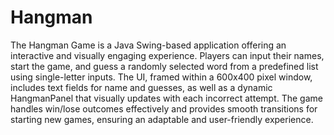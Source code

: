 # Hangman
The Hangman Game is a Java Swing-based application offering an interactive and visually engaging experience. Players can input their names, start the game, and guess a randomly selected word from a predefined list using single-letter inputs. The UI, framed within a 600x400 pixel window, includes text fields for name and guesses, as well as a dynamic HangmanPanel that visually updates with each incorrect attempt. The game handles win/lose outcomes effectively and provides smooth transitions for starting new games, ensuring an adaptable and user-friendly experience.
